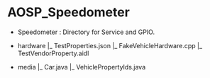 # AOSP_Speedometer

- Speedometer : Directory for Service and GPIO.
- hardware
    |_ TestProperties.json
    |_ FakeVehicleHardware.cpp
    |_ TestVendorProperty.aidl

- media
    |_ Car.java
    |_ VehiclePropertyIds.java
